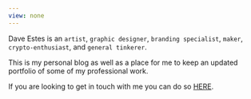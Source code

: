 ```yaml
---
view: none
---
```


Dave Estes is an `artist`, `graphic designer`, `branding specialist`, `maker`, `crypto-enthusiast`, and `general tinkerer`.

This is my personal blog as well as a place for me to keep an updated portfolio of some of my professional
work.

If you are looking to get in touch with me you can do so [HERE][1].


[1]: mailto:daveestes@gmail.com
[2]: http://opensource.org/licenses/MIT
